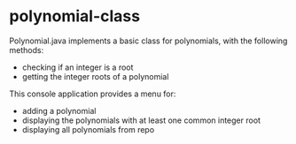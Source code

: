 # polynomial-class

Polynomial.java implements a basic class for polynomials, with the following methods:
* checking if an integer is a root
* getting the integer roots of a polynomial

This console application provides a menu for:
* adding a polynomial
* displaying the polynomials with at least one common integer root
* displaying all polynomials from repo
